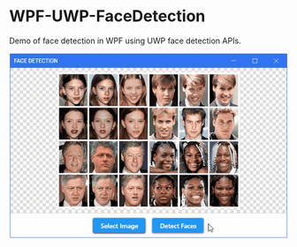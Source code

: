 # WPF-UWP-FaceDetection
Demo of face detection in WPF using UWP face detection APIs.

![Screengrab](Screenshots/Screengrab-1.gif)
